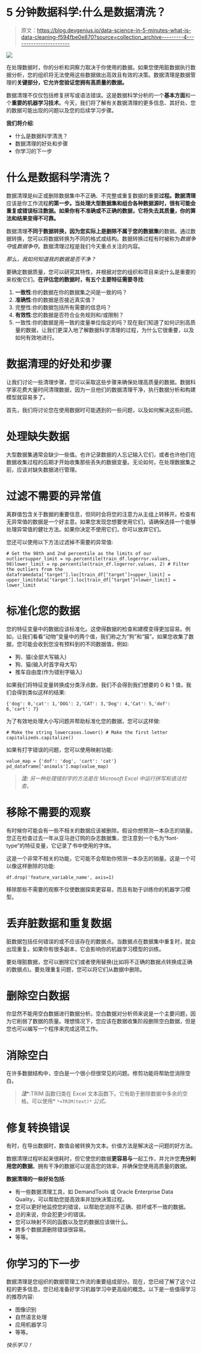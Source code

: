 # 5 分钟数据科学:什么是数据清洗？

> 原文：<https://blog.devgenius.io/data-science-in-5-minutes-what-is-data-cleaning-f594fbe0e870?source=collection_archive---------4----------------------->

![](img/c1d1c87e775e49e83d538e86f2ae758a.png)

在处理数据时，你的分析和洞察力取决于你使用的数据。如果您使用脏数据执行数据分析，您的组织将无法使用这些数据做出高效且有效的决策。数据清理是数据管理的**关键部分，它允许您验证您拥有高质量的数据。**

数据清理不仅仅包括修复拼写或语法错误。这是数据科学分析的一个**基本方面**和一个**重要的机器学习技术**。今天，我们将了解有关数据清理的更多信息、其好处、您的数据可能出现的问题以及您的后续学习步骤。

**我们将介绍**:

*   什么是数据科学清洗？
*   数据清理的好处和步骤
*   你学习的下一步

# 什么是数据科学清洗？

数据清理是纠正或删除数据集中不正确、不完整或重复数据的重要**过程。数据清理**应该是你工作流程**的第一步。当处理大型数据集和组合各种数据源时，很有可能会重复或错误标注数据。如果你有不准确或不正确的数据，它将失去其质量，你的算法和结果变得不可靠。**

数据清理**不同于数据转换，因为您实际上是删除不属于您的数据集**的数据。通过数据转换，您可以将数据转换为不同的格式或结构。数据转换过程有时被称为*数据争夺*或*数据争夺*。数据清理过程是我们今天重点关注的内容。

*那么，我如何知道我的数据是否干净？*

要确定数据质量，您可以研究其特性，并根据对您的组织和项目来说什么是重要的来权衡它们。**在评估您的数据时，有五个主要特征需要寻找**:

1.  **一致性**:你的数据在你的数据集之间是一致的吗？
2.  **准确性**:你的数据是否接近真实值？
3.  完整性:你的数据包括所有需要的信息吗？
4.  **有效性**:您的数据是否符合业务规则和/或限制？
5.  一致性:你的数据是用一致的度量单位指定的吗？现在我们知道了如何识别高质量的数据，让我们更深入地了解数据科学清理的过程，为什么它很重要，以及如何有效地进行。

# 数据清理的好处和步骤

让我们讨论一些清理步骤，您可以采取这些步骤来确保处理高质量的数据。数据科学家花费大量时间清理数据，因为一旦他们的数据清理干净，执行数据分析和构建模型就容易多了。

首先，我们将讨论您在使用数据时可能遇到的一些问题，以及如何解决这些问题。

# 处理缺失数据

大型数据集通常会缺少一些值。也许记录数据的人忘记输入它们，或者也许他们在数据收集过程的后期才开始收集那些丢失的数据变量。无论如何，在处理数据集之前，应该对缺失数据进行管理。

# 过滤不需要的异常值

离群值包含关于数据的重要信息，但同时会将您的注意力从主组上转移开。检查有无异常值的数据是一个好主意。如果您发现您想要使用它们，请确保选择一个能够处理异常值的健壮方法。如果你决定不使用它们，你可以放弃它们。

您还可以使用以下方法过滤掉不需要的异常值:

```
# Get the 98th and 2nd percentile as the limits of our outliersupper_limit = np.percentile(train_df.logerror.values, 98)lower_limit = np.percentile(train_df.logerror.values, 2) # Filter the outliers from the dataframedata[‘target’].loc[train_df[‘target’]>upper_limit] = upper_limitdata[‘target’].loc[train_df[‘target’]<lower_limit] = lower_limit
```

# 标准化您的数据

您的特征变量中的数据应该标准化。这使得数据的检查和建模变得更加容易。例如，让我们看看“动物”变量中的两个值，我们称之为“狗”和“猫”。如果您收集了数据，您可能会收到您没有预料到的不同数据值，例如:

*   狗、猫(全部大写输入)
*   狗、猫(输入时首字母大写)
*   推车自由度(作为错别字输入)

如果我们将特征变量转换成分类浮点数，我们不会得到我们想要的 0 和 1 值，我们会得到类似这样的结果:

```
{'dog': 0,'cat': 1,'DOG': 2,'CAT': 3,'Dog': 4,'Cat': 5,'dof': 6,'cart': 7}
```

为了有效地处理大小写问题并帮助标准化您的数据，您可以这样做:

```
# Make the string lowercases.lower() # Make the first letter capitalizeds.capitalize()
```

如果有打字错误的问题，您可以使用映射功能:

```
value_map = {'dof': 'dog', 'cart': 'cat'} pd_dataframe['animals'].map(value_map)
```

> ***注:*** *另一种处理错别字的方法是在 Microsoft Excel 中运行拼写和语法检查。*

# 移除不需要的观察

有时候你可能会有一些不相关的数据应该被删除。假设你想预测一本杂志的销量。您正在检查过去一年从亚马逊订购的杂志数据集，您注意到一个名为“font-type”的特征变量，它记录了书中使用的字体。

这是一个非常不相关的功能，它可能不会帮助你预测一本杂志的销量。这是一个可以像这样删除的功能:

```
df.drop('feature_variable_name', axis=1)
```

移除那些不需要的观察不仅使数据探索更容易，而且有助于训练你的机器学习模型。

# 丢弃脏数据和重复数据

脏数据包括任何错误的或不应该存在的数据点。当数据点在数据集中重复时，就会出现重复。如果你有很多副本，它会影响你的机器学习模型的训练。

要处理脏数据，您可以删除它们或者使用替换(比如将不正确的数据点转换成正确的数据点)。要处理重复问题，您可以将它们从数据中删除。

# 删除空白数据

你显然不能用空白数据进行数据分析。空白数据对分析师来说是一个主要问题，因为它削弱了数据的质量。理想情况下，您应该在数据收集阶段删除空白数据，但是您也可以编写一个程序来完成这项工作。

# 消除空白

在许多数据结构中，空白是一个很小但很常见的问题。修剪功能将帮助您消除空白。

> ***注****:TRIM 函数归类在 Excel 文本函数下。它有助于删除数据中多余的空格。可以使用* `*=TRIM(text)*` *公式。*

# 修复转换错误

有时，在导出数据时，数值会被转换为文本。价值方法是解决这一问题的好方法。

数据清理过程听起来很耗时，但它使您的数据**更容易与**一起工作，并允许您**充分利用您的数据**。拥有干净的数据可以提高您的效率，并确保您使用高质量的数据。

**数据清理的一些好处包括**:

*   有一些数据清理工具，如 DemandTools 或 Oracle Enterprise Data Quality，可以帮助您提高效率并加快决策过程。
*   您可以更好地监控您的错误，以帮助您消除不正确、损坏或不一致的数据。
*   总的来说，你会犯更少的错误。
*   您可以映射不同的函数以及您的数据应该做什么。
*   跨多个数据源删除错误很容易。
*   等等。

# 你学习的下一步

数据清理是您组织的数据管理工作流的重要组成部分。现在，您已经了解了这个过程的更多信息，您已经准备好学习机器学习中更高级的概念。以下是一些值得学习的推荐内容:

*   图像识别
*   自然语言处理
*   应用机器学习
*   等等。

*快乐学习！*